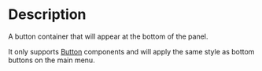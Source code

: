 # Description
A button container that will appear at the bottom of the panel.

It only supports [Button](/BSML-Docs/Tags/buttontag) components and will apply the same style as bottom buttons on the main menu.